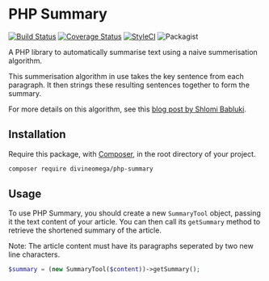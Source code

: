 # PHP Summary

[![Build Status](https://travis-ci.org/peter279k/php-summary.svg?branch=master)](https://travis-ci.org/peter279k/php-summary)
[![Coverage Status](https://coveralls.io/repos/github/peter279k/php-summary/badge.svg?branch=test_enhancement)](https://coveralls.io/github/peter279k/php-summary?branch=test_enhancement)
[![StyleCI](https://styleci.io/repos/47579407/shield?branch=master)](https://styleci.io/repos/47579407)
![Packagist](https://img.shields.io/packagist/dt/DivineOmega/php-summary.svg)

A PHP library to automatically summarise text using a naive summerisation algorithm.

This summerisation algorithm in use takes the key sentence from each paragraph. It then strings these resulting sentences together to form the summary.

For more details on this algorithm, see this [blog post by Shlomi Babluki](http://thetokenizer.com/2013/04/28/build-your-own-summary-tool/).

## Installation

Require this package, with [Composer](https://getcomposer.org/), in the root directory of your project.

```bash
composer require divineomega/php-summary
```

## Usage

To use PHP Summary, you should create a new `SummaryTool` object, passing it the text content of your article. You can then call its `getSummary` method to retrieve the shortened summary of the article.

Note: The article content must have its paragraphs seperated by two new line characters.

```php
$summary = (new SummaryTool($content))->getSummary();
```
